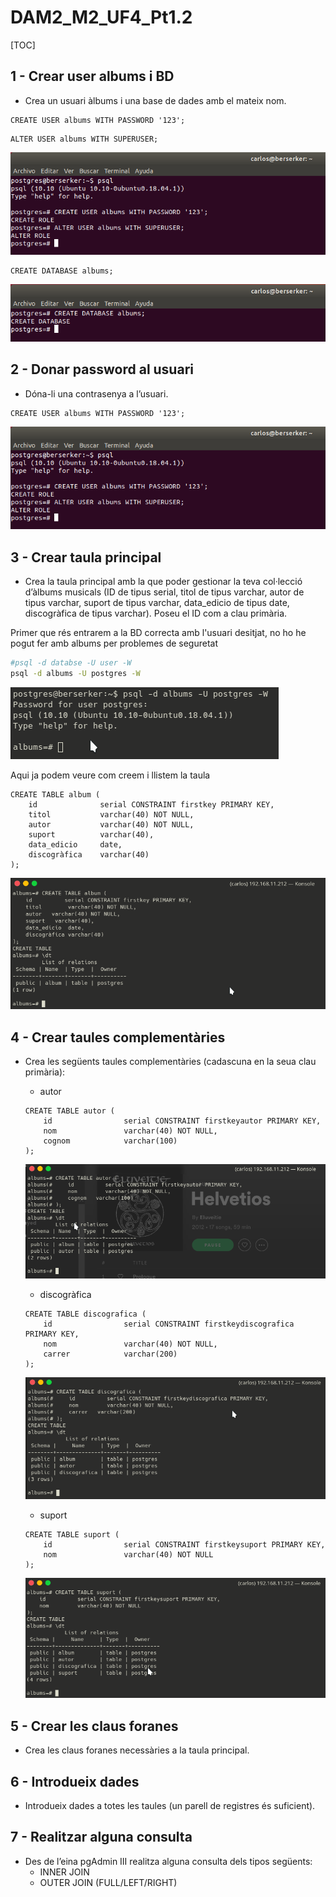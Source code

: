 # DAM2_M2_UF4_Pt1.2

[TOC]



## 1 - Crear user albums i BD

- Crea un usuari àlbums i una base de dades amb el mateix nom.

```plsql
CREATE USER albums WITH PASSWORD '123';
```

```plsql
ALTER USER albums WITH SUPERUSER;
```

![](img/1.png)



```
CREATE DATABASE albums;
```

![](img/2.png)



## 2 - Donar password al usuari

- Dóna-li una contrasenya a l’usuari.

```plsql
CREATE USER albums WITH PASSWORD '123';
```

![](img/1.png)



## 3 - Crear taula principal

- Crea la taula principal amb la que poder gestionar la teva col·lecció d’àlbums musicals (ID de tipus serial, titol de tipus varchar, autor de tipus varchar, suport de tipus varchar, data_edicio de tipus date, discogràfica de tipus varchar). Poseu el ID com a clau primària.



Primer que rés entrarem a la BD correcta amb l'usuari desitjat, no ho he pogut fer amb albums per problemes de seguretat

```bash
#psql -d databse -U user -W
psql -d albums -U postgres -W
```

![](img/3.png)


Aqui ja podem veure com creem i llistem la taula

```plsql
CREATE TABLE album (
    id        		serial CONSTRAINT firstkey PRIMARY KEY,
    titol       	varchar(40) NOT NULL,
    autor			varchar(40) NOT NULL,
    suport			varchar(40),
    data_edicio		date,
    discogràfica	varchar(40)
);
```

![](img/4.png)



## 4 - Crear taules complementàries

- Crea les següents taules complementàries (cadascuna en la seua clau primària):
  - autor
  
  ```plsql
  CREATE TABLE autor (
      id        		serial CONSTRAINT firstkeyautor PRIMARY KEY,
      nom       		varchar(40) NOT NULL,
      cognom			varchar(100)
  );
  ```
  
  ![](img/5.png)
  
  
  
  - discogràfica
  
  ```plsql
  CREATE TABLE discografica (
      id        		serial CONSTRAINT firstkeydiscografica PRIMARY KEY,
      nom       		varchar(40) NOT NULL,
      carrer			varchar(200)
  );
  ```
  
  ![](img/6.png)
  
  
  
  - suport
  
  ```plsql
  CREATE TABLE suport (
      id        		serial CONSTRAINT firstkeysuport PRIMARY KEY,
      nom       		varchar(40) NOT NULL
  );
  ```
  
  ![](img/7.png)



## 5 - Crear les claus foranes

- Crea les claus foranes necessàries a la taula principal.



## 6 - Introdueix dades

- Introdueix dades a totes les taules (un parell de registres és suficient).



## 7 - Realitzar alguna consulta

- Des de l’eina pgAdmin III realitza alguna consulta dels tipos següents:
  - INNER JOIN 
  - OUTER JOIN (FULL/LEFT/RIGHT)